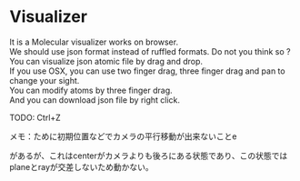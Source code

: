 # Visualizer
It is a Molecular visualizer works on browser.  
We should use json format instead of ruffled formats. Do not you think so ?  
You can visualize json atomic file by drag and drop.  
If you use OSX, you can use two finger drag, three finger drag and pan to change your sight.  
You can modify atoms by three finger drag.  
And you can download json file by right click.  

TODO: Ctrl+Z

メモ：ために初期位置などでカメラの平行移動が出来ないことe

があるが、これはcenterがカメラよりも後ろにある状態であり、この状態ではplaneとrayが交差しないため動かない。